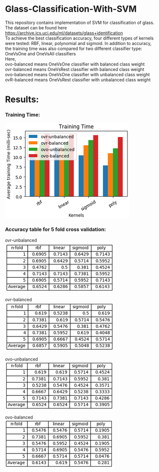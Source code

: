 # Glass-Classification-With-SVM
This repository contains implementation of SVM for classification of glass. The dataset can be found here
https://archive.ics.uci.edu/ml/datasets/glass+identification \
To achieve the best classification accuracy, four different types of kernels were tested: RBF, linear, polynomial and sigmoid.
In addition to accuracy, the training time was also compared for two different classifier type: OneVsOne and OneVsAll classifiers \
Here, \
ovo-balanced means OneVsOne classifier with balanced class weight \
ovr-balanced means OneVsRest classifier with balanced class weight \
ovo-balanced means OneVsOne classifier with unbalanced class weight \
ovR-balanced means OneVsRest classifier with unbalanced class weight 

# Results:

### Training Time: 
 
![html dark](https://github.com/sdevkota007/Glass-Classification-With-SVM/blob/master/screenshots/training-time.png)

### Accuracy table for 5 fold cross validation:

ovr-unbalanced \
![html dark](https://github.com/sdevkota007/Glass-Classification-With-SVM/blob/master/screenshots/accuracy1.png) 

ovr-balanced \
![html dark](https://github.com/sdevkota007/Glass-Classification-With-SVM/blob/master/screenshots/accuracy2.png) 

ovo-unbalanced \
![html dark](https://github.com/sdevkota007/Glass-Classification-With-SVM/blob/master/screenshots/accuracy3.png) 

ovo-balanced \
![html dark](https://github.com/sdevkota007/Glass-Classification-With-SVM/blob/master/screenshots/accuracy4.png)